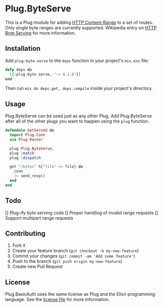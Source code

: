 # Plug.ByteServe

This is a Plug module for adding [HTTP Content-Range][rfc-content-range] to a set of routes. Only single byte ranges are currently supported.
Wikipedia entry on [HTTP Byte Serving][wiki-byte-serving] for more information.

## Installation

Add `plug-byte-serve` to the `deps` function in your project's `mix.exs` file:

```elixir
defp deps do
  [{:plug-byte-serve, "~> 0.1.0"}]
end
```

Then run `mix do deps.get, deps.compile` inside your project's directory.

## Usage

Plug.ByteServe can be used just as any other Plug. Add Plug.ByteServe after all of the other plugs you want to happen using the `plug` function.

```elixir
defmodule GetServed do
  import Plug.Conn
  use Plug.Router

  plug Plug.ByteServe,
  plug :match
  plug :dispatch

  get "/bytes" %{"file" => file} do
    conn
    |> send_resp()
  end
end
```

## Todo

[] Plug-ify byte serving code
[] Proper handling of invalid range requests
[] Support multipart range requests

## Contributing

1. Fork it
2. Create your feature branch (`git checkout -b my-new-feature`)
3. Commit your changes (`git commit -am 'Add some feature'`)
4. Push to the branch (`git push origin my-new-feature`)
5. Create new Pull Request

## License

Plug.BasicAuth uses the same license as Plug and the Elixir programming language. See the [license file](https://raw.githubusercontent.com/masteinhauser/plug-byte-serve/master/LICENSE) for more information.

[wiki-byte-serving]: http://en.wikipedia.org/wiki/Byte_serving "Wikipedia - HTTP Byte Serving"
[rfc-content-range]: http://www.w3.org/Protocols/rfc2616/rfc2616-sec14.html#sec14.16 "RFC2616 - Content-Range"
